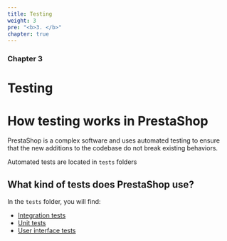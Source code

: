 ```yaml
---
title: Testing
weight: 3
pre: "<b>3. </b>"
chapter: true
---
```


### Chapter 3

# Testing

# How testing works in PrestaShop

PrestaShop is a complex software and uses automated testing to ensure that the new additions to the codebase do not break existing behaviors.

Automated tests are located in `tests` folders

## What kind of tests does PrestaShop use?

In the `tests` folder, you will find:

- [Integration tests](/8/testing/integration-tests/)
- [Unit tests](/8/testing/unit-tests/)
- [User interface tests](/8/testing/ui-tests/)

